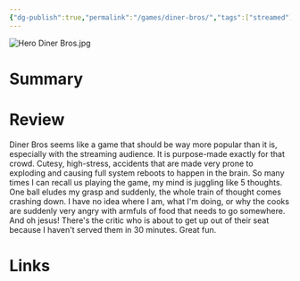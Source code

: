 ```yaml
---
{"dg-publish":true,"permalink":"/games/diner-bros/","tags":["streamed"],"created":"2024-07-23","updated":"2024-08-14"}
---
```



![Hero Diner Bros.jpg](/img/user/Attachments/Hero%20Diner%20Bros.jpg)

# Summary

# Review

Diner Bros seems like a game that should be way more popular than it is, especially with the streaming audience. It is purpose-made exactly for that crowd. Cutesy, high-stress, accidents that are made very prone to exploding and causing full system reboots to happen in the brain. So many times I can recall us playing the game, my mind is juggling like 5 thoughts. One ball eludes my grasp and suddenly, the whole train of thought comes crashing down. I have no idea where I am, what I'm doing, or why the cooks are suddenly very angry with armfuls of food that needs to go somewhere. And oh jesus! There's the critic who is about to get up out of their seat because I haven't served them in 30 minutes. Great fun.

# Links
